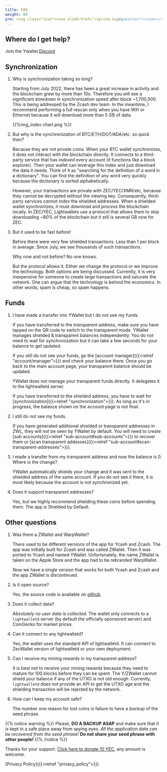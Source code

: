 ```yaml
---
title: FAQ
weight: 80
pre: <svg class="icon"><use xlink:href="/sprite.svg#question"></use></svg>
---
```


## Where do I get help?

Join the Ywallet [Discord](https://discord.gg/V5uFR6EE9h)

## Synchronization

1. Why is synchronization taking so long?

   Starting from July 2022, there has been a great increase in activity
   and the blockchain grew by more than 10x. Therefore you will see a significant
   slowdown in synchronization speed after block ~1,700,000. This is
   being addressed by the Zcash dev team. In the meantime, I recommend
   performing a full rescan only when you have Wifi or Ethernet because it
   will download more than 5 GB of data.

   {{%img_index chart.png %}}

2. But why is the synchronization of BTC/ETH/DOT/ADA/etc.
   so quick then?

   Because they are not private coins. When your BTC wallet
   synchronizes, it does not interact with the blockchain
   directly. It connects to a third-party service that
   has *indexed* every account (it functions like a block explorer). Then your 
   wallet can leverage this index and just download the data it needs.
   Think of it as "searching for the definition of a word
   in a dictionary". You can find the definition of any word very quickly because
   the dictionary is sorted alphabetically.

   However, your transactions are private with ZEC/YEC/XMR/etc, because they cannot be 
   decrypted without the viewing key.
   Consequently, third-party services *cannot index* the shielded addresses.
   When a shielded wallet synchronizes, it must *download* and *process*
   the blockchain locally. In ZEC/YEC, Lightwallets use a protocol that allows
   them to skip downloading ~80% of the blockchain but it still is several
   GB now for ZEC.

3. But it used to be fast before!

   Before there were very few shielded transactions. Less than 1 per block in average.
   Since July, we see thousands of such transactions.

   Why now and not before? No one knows.

   But the protocol allows it. Either we change the protocol or we improve the technology.
   Both options are being discussed. Currently, it is very inexpensive for someone
   to create large transactions and saturate the network. 
   One can argue that the technology is behind the economics. In other words, spam
   is cheap, so spam happens.

## Funds

1. I have made a transfer into YWallet but I do not see my funds.

   If you have transferred to the *transparent* address, make sure you 
   have tapped on the QR code to switch to the transparent mode. YWallet
   manages shielded & transparent balances independently. You do not need
   to wait for synchronization but it can take a few seconds for your balance to get updated. 

   If you still do not see your funds, go the [account manager]({{<relref "account/manager">}}) and check your balance there. Once you go back to the main account
   page, your transparent balance should be updated.

   YWallet does not manage your transparent funds directly. It delegates it to the
   lightwalletd server.

   If you have transferred to the *shielded* address, you have to wait for
   [synchronization]({{<relref "synchronization">}}). As long as it's in progress, 
   the balance shown on the account page is not final. 

3. I still do not see my funds.

   If you have generated additional shielded or transparent addresses in ZWL, they
   will not be seen by YWallet by default. You will need to create 
   [sub accounts]({{<relref "sub-account#sub-accounts">}}) to recover them or 
   [scan transparent addesses]({{<relref "sub-account#scan-transparent-addresses">}}).

4. I made a transfer from my transparent address and now the balance is 0.
   Where is the change?

   YWallet automatically shields your change and it was sent to the shielded address
   of the same account. If you do not see it there, it is most likely because
   the account is not synchronized yet.

5. Does it support transparent addresses?

   Yes, but we highly recommend shielding these coins before spending them.
   The app is Shielded by Default.

## Other questions

1. Was there a ZWallet and WarpWallet?

   There used to be different versions of the app for Ycash and Zcash. The app was
   initially built for Zcash and was called ZWallet. Then it was ported to Ycash
   and named YWallet.
   Unfortunately, the name ZWallet is taken on the Apple Store and the app
   had to be rebranded WarpWallet.
   
   Now we have a single version that works for both Ycash and Zcash and the app
   ZWallet is discontinued.
   
9. Is it open source?
   
   Yes, the source code is available on [github](https://github.com/hhanh00/zwallet).
   
10. Does it collect data?

    *Absolutely no user data is collected*. The wallet only connects to a `lightwalletd` server
    (by default the officially sponsored server) and CoinGecko for market prices.

11. Can it connect to any lightwalletd?

    Yes, the wallet uses the standard API of lightwalletd. It can connect to
    ZecWallet version of lightwalletd or your own deployment.
 
12. Can I receive my mining rewards in my transparent address?

    It is best not to receive your mining rewards because they need to mature
    for 100 blocks before they can be spent. The Y/ZWallet cannot
    shield your balance if any of the UTXO is not old enough. Currently,
    `lightwalletd` does not provide an API to get the UTXO age and the
    shielding transaction will be rejected by the network.

13. How can I keep my account safe?

    The number one reason for lost coins is failure to have a *backup* of the
    seed phrase.

{{% notice warning %}}
Please, **DO A BACKUP ASAP** and make sure that it is kept in a
safe place away from spying eyes.
*All the application data can be recovered from the seed phrase!*
**Do not share your seed phrase with other people!**
{{% /notice %}}


Thanks for your support. <a href='ycash:ys1jl5whtnlq56x5g3zcr36jmjhz9e295mgjmc64qsw7dcqdjp9l6ekydp2k0hj9k27x8sgqh6580t?amount=10&memo=9g'>Click here to donate 10 YEC</a>, any amount is welcome.


[Privacy Policy]({{<relref "privacy_policy">}})
